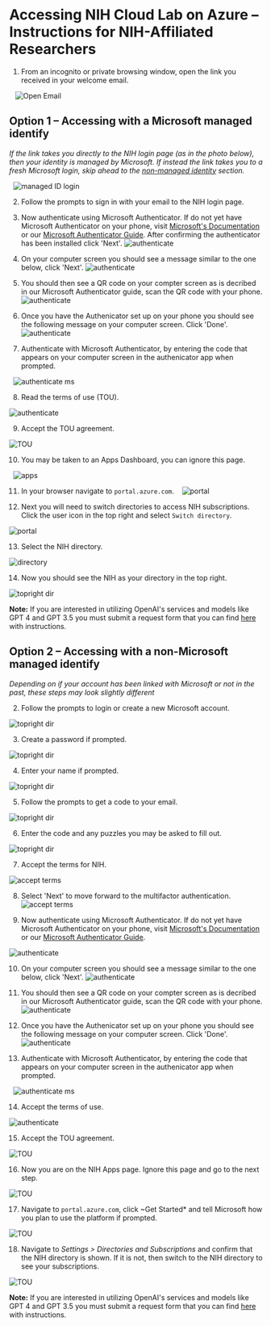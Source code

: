 # Accessing NIH Cloud Lab on Azure – Instructions for NIH-Affiliated Researchers

1. From an incognito or private browsing window, open the link you received in your welcome email.

   ![Open Email](/docs/images/AZ_gm_1.png)

## Option 1 – Accessing with a Microsoft managed identify <a name="managed"></a>

*If the link takes you directly to the NIH login page (as in the photo below), then your identity is managed by Microsoft. If instead the link takes you to a fresh Microsoft login, skip ahead to the [non-managed identity](#non-managed) section.*

  ![managed ID login](/docs/images/AZ_D_2.png)

2. Follow the prompts to sign in with your email to the NIH login page.
   
3.  Now authenticate using Microsoft Authenticator. If do not yet have Microsoft Authenticator on your phone, visit [Microsoft's Documentation](https://support.microsoft.com/en-us/account-billing/download-and-install-the-microsoft-authenticator-app-351498fc-850a-45da-b7b6-27e523b8702a) or our [Microsoft Authenticator Guide](/docs/microsoft_authenticator.md). After confirming the authenticator has been installed click 'Next'.
  ![authenticate](/docs/images/AZ_gm_15.png) 

4. On your computer screen you should see a message similar to the one below, click 'Next'.
  ![authenticate](/docs/images/AZ_gm_16.png)

5. You should then see a QR code on your compter screen as is decribed in our Microsoft Authenticator guide, scan the QR code with your phone.
    ![authenticate](/docs/images/QR_Code.png)
    
6. Once you have the Authenicator set up on your phone you should see the following message on your computer screen. Click 'Done'.
    ![authenticate](/docs/images/AZ_gm_17.png)

7. Authenticate with Microsoft Authenticator, by entering the code that appears on your computer screen in the authenicator app when prompted.

  ![authenticate ms](/docs/images/AZ_D_3.png)

8. Read the terms of use (TOU).

  ![authenticate](/docs/images/AZ_gm_18.png)
  
9. Accept the TOU agreement.

  ![TOU](/docs/images/AZ_gm_19.png)

10. You may be taken to an Apps Dashboard, you can ignore this page.

  ![apps](/docs/images/AZ_D_4.png)

11. In your browser navigate to `portal.azure.com`.
  
  ![portal](/docs/images/AZ_D_5.png)

12. Next you will need to switch directories to access NIH subscriptions. Click the user icon in the top right and select `Switch directory`. 

  ![portal](/docs/images/AZ_D_7.png)

13. Select the NIH directory.

  ![directory](/docs/images/AZ_D_8.png)

14. Now you should see the NIH as your directory in the top right. 

  ![topright dir](/docs/images/AZ_D_9.png)

**Note:** If you are interested in utilizing OpenAI's services and models like GPT 4 and GPT 3.5 you must submit a request form that you can find [here](azure_model_access.md) with instructions. 

## Option 2 – Accessing with a non-Microsoft managed identify <a name="non-managed"></a>

*Depending on if your account has been linked with Microsoft or not in the past, these steps may look slightly different*

2. Follow the prompts to login or create a new Microsoft account.

  ![topright dir](/docs/images/AZ_gm_2.png)

3. Create a password if prompted.

  ![topright dir](/docs/images/AZ_gm_6.png)

4. Enter your name if prompted.

  ![topright dir](/docs/images/AZ_gm_7.png)

5. Follow the prompts to get a code to your email.

  ![topright dir](/docs/images/AZ_gm_8.png)

6. Enter the code and any puzzles you may be asked to fill out.

  ![topright dir](/docs/images/AZ_gm_12.png)

7. Accept the terms for NIH.

  ![accept terms](/docs/images/AZ_gm_13.png)

8. Select 'Next' to move forward to the multifactor authentication.
   ![accept terms](/docs/images/AZ_gm_14.png)

9. Now authenticate using Microsoft Authenticator. If do not yet have Microsoft Authenticator on your phone, visit [Microsoft's Documentation](https://support.microsoft.com/en-us/account-billing/download-and-install-the-microsoft-authenticator-app-351498fc-850a-45da-b7b6-27e523b8702a) or our [Microsoft Authenticator Guide](/docs/microsoft_authenticator.md).

  ![authenticate](/docs/images/AZ_gm_15.png)

10. On your computer screen you should see a message similar to the one below, click 'Next'.
  ![authenticate](/docs/images/AZ_gm_16.png)

11. You should then see a QR code on your compter screen as is decribed in our Microsoft Authenticator guide, scan the QR code with your phone.
    ![authenticate](/docs/images/QR_Code.png)
    
12. Once you have the Authenicator set up on your phone you should see the following message on your computer screen. Click 'Done'.
    ![authenticate](/docs/images/AZ_gm_17.png)

13. Authenticate with Microsoft Authenticator, by entering the code that appears on your computer screen in the authenicator app when prompted.

  ![authenticate ms](/docs/images/AZ_D_3.png)
    
14. Accept the terms of use.

  ![authenticate](/docs/images/AZ_gm_18.png)

15. Accept the TOU agreement.

  ![TOU](/docs/images/AZ_gm_19.png)

16. Now you are on the NIH Apps page. Ignore this page and go to the next step. 

  ![TOU](/docs/images/AZ_gm_20.png)

17. Navigate to `portal.azure.com`, click ~Get Started* and tell Microsoft how you plan to use the platform if prompted. 

  ![TOU](/docs/images/AZ_gm_24.png)

18. Navigate to *Settings > Directories and Subscriptions* and confirm that the NIH directory is shown. If it is not, then switch to the NIH directory to see your subscriptions. 

  ![TOU](/docs/images/AZ_gm_29.png)

**Note:** If you are interested in utilizing OpenAI's services and models like GPT 4 and GPT 3.5 you must submit a request form that you can find [here](azure_model_access.md) with instructions. 











